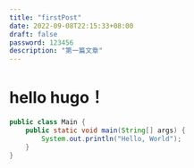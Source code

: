 ```yaml
---
title: "firstPost"
date: 2022-09-08T22:15:33+08:00
draft: false
password: 123456
description: "第一篇文章"
---
```



# hello hugo！

```java
public class Main {
	public static void main(String[] args) {
		System.out.println("Hello, World");
	}
}
```